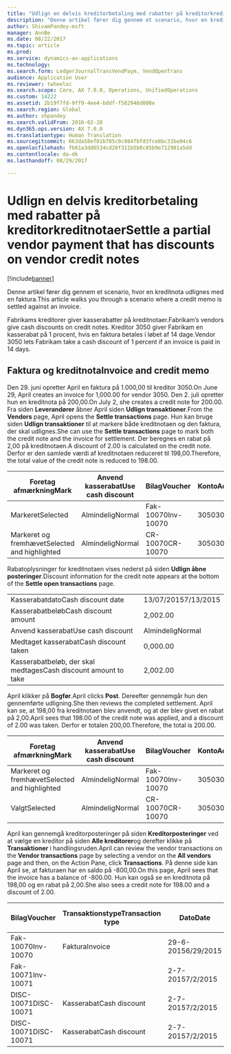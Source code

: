 ```yaml
---
title: "Udlign en delvis kreditorbetaling med rabatter på kreditorkreditnotaer"
description: "Denne artikel fører dig gennem et scenario, hvor en kreditnota udlignes med en faktura."
author: ShivamPandey-msft
manager: AnnBe
ms.date: 08/22/2017
ms.topic: article
ms.prod: 
ms.service: dynamics-ax-applications
ms.technology: 
ms.search.form: LedgerJournalTransVendPaym, VendOpenTrans
audience: Application User
ms.reviewer: twheeloc
ms.search.scope: Core, AX 7.0.0, Operations, UnifiedOperations
ms.custom: 14222
ms.assetid: 2b19f7fd-9ff9-4ee4-bddf-f582946d008e
ms.search.region: Global
ms.author: shpandey
ms.search.validFrom: 2016-02-28
ms.dyn365.ops.version: AX 7.0.0
ms.translationtype: Human Translation
ms.sourcegitcommit: 663da58ef01b705c0c984fbfd3fce8bc31be04c6
ms.openlocfilehash: fb61a3dd6534cd20f311b5b0c85b9e712981a5dd
ms.contentlocale: da-dk
ms.lasthandoff: 08/29/2017

---
```


# <a name="settle-a-partial-vendor-payment-that-has-discounts-on-vendor-credit-notes"></a><span data-ttu-id="aa3f7-103">Udlign en delvis kreditorbetaling med rabatter på kreditorkreditnotaer</span><span class="sxs-lookup"><span data-stu-id="aa3f7-103">Settle a partial vendor payment that has discounts on vendor credit notes</span></span>

[!include[banner](../includes/banner.md)]


<span data-ttu-id="aa3f7-104">Denne artikel fører dig gennem et scenario, hvor en kreditnota udlignes med en faktura.</span><span class="sxs-lookup"><span data-stu-id="aa3f7-104">This article walks you through a scenario where a credit memo is settled against an invoice.</span></span>

<span data-ttu-id="aa3f7-105">Fabrikams kreditorer giver kasserabatter på kreditnotaer.</span><span class="sxs-lookup"><span data-stu-id="aa3f7-105">Fabrikam’s vendors give cash discounts on credit notes.</span></span> <span data-ttu-id="aa3f7-106">Kreditor 3050 giver Fabrikam en kasserabat på 1 procent, hvis en faktura betales i løbet af 14 dage.</span><span class="sxs-lookup"><span data-stu-id="aa3f7-106">Vendor 3050 lets Fabrikam take a cash discount of 1 percent if an invoice is paid in 14 days.</span></span>

## <a name="invoice-and-credit-memo"></a><span data-ttu-id="aa3f7-107">Faktura og kreditnota</span><span class="sxs-lookup"><span data-stu-id="aa3f7-107">Invoice and credit memo</span></span>
<span data-ttu-id="aa3f7-108">Den 29. juni opretter April en faktura på 1.000,00 til kreditor 3050.</span><span class="sxs-lookup"><span data-stu-id="aa3f7-108">On June 29, April creates an invoice for 1,000.00 for vendor 3050.</span></span> <span data-ttu-id="aa3f7-109">Den 2. juli opretter hun en kreditnota på 200,00.</span><span class="sxs-lookup"><span data-stu-id="aa3f7-109">On July 2, she creates a credit note for 200.00.</span></span> <span data-ttu-id="aa3f7-110">Fra siden **Leverandører** åbner April siden **Udlign transaktioner**.</span><span class="sxs-lookup"><span data-stu-id="aa3f7-110">From the **Vendors** page, April opens the **Settle transactions** page.</span></span> <span data-ttu-id="aa3f7-111">Hun kan bruge siden **Udlign transaktioner** til at markere både kreditnotaen og den faktura, der skal udlignes.</span><span class="sxs-lookup"><span data-stu-id="aa3f7-111">She can use the **Settle transactions** page to mark both the credit note and the invoice for settlement.</span></span> <span data-ttu-id="aa3f7-112">Der beregnes en rabat på 2,00 på kreditnotaen.</span><span class="sxs-lookup"><span data-stu-id="aa3f7-112">A discount of 2.00 is calculated on the credit note.</span></span> <span data-ttu-id="aa3f7-113">Derfor er den samlede værdi af kreditnotaen reduceret til 198,00.</span><span class="sxs-lookup"><span data-stu-id="aa3f7-113">Therefore, the total value of the credit note is reduced to 198.00.</span></span>

| <span data-ttu-id="aa3f7-114">Foretag afmærkning</span><span class="sxs-lookup"><span data-stu-id="aa3f7-114">Mark</span></span>                     | <span data-ttu-id="aa3f7-115">Anvend kasserabat</span><span class="sxs-lookup"><span data-stu-id="aa3f7-115">Use cash discount</span></span> | <span data-ttu-id="aa3f7-116">Bilag</span><span class="sxs-lookup"><span data-stu-id="aa3f7-116">Voucher</span></span>   | <span data-ttu-id="aa3f7-117">Konto</span><span class="sxs-lookup"><span data-stu-id="aa3f7-117">Account</span></span> | <span data-ttu-id="aa3f7-118">Dato</span><span class="sxs-lookup"><span data-stu-id="aa3f7-118">Date</span></span>      | <span data-ttu-id="aa3f7-119">Forfaldsdato</span><span class="sxs-lookup"><span data-stu-id="aa3f7-119">Due date</span></span>  | <span data-ttu-id="aa3f7-120">Faktura</span><span class="sxs-lookup"><span data-stu-id="aa3f7-120">Invoice</span></span> | <span data-ttu-id="aa3f7-121">Beløb i transaktionsvaluta</span><span class="sxs-lookup"><span data-stu-id="aa3f7-121">Amount in transaction currency</span></span> | <span data-ttu-id="aa3f7-122">Valuta</span><span class="sxs-lookup"><span data-stu-id="aa3f7-122">Currency</span></span> | <span data-ttu-id="aa3f7-123">Beløb, der skal udlignes</span><span class="sxs-lookup"><span data-stu-id="aa3f7-123">Amount to settle</span></span> |
|--------------------------|-------------------|-----------|---------|-----------|-----------|---------|--------------------------------|----------|------------------|
| <span data-ttu-id="aa3f7-124">Markeret</span><span class="sxs-lookup"><span data-stu-id="aa3f7-124">Selected</span></span>                 | <span data-ttu-id="aa3f7-125">Almindelig</span><span class="sxs-lookup"><span data-stu-id="aa3f7-125">Normal</span></span>            | <span data-ttu-id="aa3f7-126">Fak-10070</span><span class="sxs-lookup"><span data-stu-id="aa3f7-126">Inv-10070</span></span> | <span data-ttu-id="aa3f7-127">3050</span><span class="sxs-lookup"><span data-stu-id="aa3f7-127">3050</span></span>    | <span data-ttu-id="aa3f7-128">29-6-2015</span><span class="sxs-lookup"><span data-stu-id="aa3f7-128">6/29/2015</span></span> | <span data-ttu-id="aa3f7-129">29-7-2015</span><span class="sxs-lookup"><span data-stu-id="aa3f7-129">7/29/2015</span></span> | <span data-ttu-id="aa3f7-130">10070</span><span class="sxs-lookup"><span data-stu-id="aa3f7-130">10070</span></span>   | <span data-ttu-id="aa3f7-131">-1.000,00</span><span class="sxs-lookup"><span data-stu-id="aa3f7-131">-1,000.00</span></span>                      | <span data-ttu-id="aa3f7-132">USD</span><span class="sxs-lookup"><span data-stu-id="aa3f7-132">USD</span></span>      | <span data-ttu-id="aa3f7-133">-990,00</span><span class="sxs-lookup"><span data-stu-id="aa3f7-133">-990.00</span></span>          |
| <span data-ttu-id="aa3f7-134">Markeret og fremhævet</span><span class="sxs-lookup"><span data-stu-id="aa3f7-134">Selected and highlighted</span></span> | <span data-ttu-id="aa3f7-135">Almindelig</span><span class="sxs-lookup"><span data-stu-id="aa3f7-135">Normal</span></span>            | <span data-ttu-id="aa3f7-136">CR-10070</span><span class="sxs-lookup"><span data-stu-id="aa3f7-136">CR-10070</span></span>  | <span data-ttu-id="aa3f7-137">3050</span><span class="sxs-lookup"><span data-stu-id="aa3f7-137">3050</span></span>    | <span data-ttu-id="aa3f7-138">2-7-2015</span><span class="sxs-lookup"><span data-stu-id="aa3f7-138">7/2/2015</span></span>  | <span data-ttu-id="aa3f7-139">29-7-2015</span><span class="sxs-lookup"><span data-stu-id="aa3f7-139">7/29/2015</span></span> |         | <span data-ttu-id="aa3f7-140">200,00</span><span class="sxs-lookup"><span data-stu-id="aa3f7-140">200.00</span></span>                         | <span data-ttu-id="aa3f7-141">USD</span><span class="sxs-lookup"><span data-stu-id="aa3f7-141">USD</span></span>      | <span data-ttu-id="aa3f7-142">198,00</span><span class="sxs-lookup"><span data-stu-id="aa3f7-142">198.00</span></span>           |

<span data-ttu-id="aa3f7-143">Rabatoplysninger for kreditnotaen vises nederst på siden **Udlign åbne posteringer**.</span><span class="sxs-lookup"><span data-stu-id="aa3f7-143">Discount information for the credit note appears at the bottom of the **Settle open transactions** page.</span></span>

|                              |           |
|------------------------------|-----------|
| <span data-ttu-id="aa3f7-144">Kasserabatdato</span><span class="sxs-lookup"><span data-stu-id="aa3f7-144">Cash discount date</span></span>           | <span data-ttu-id="aa3f7-145">13/07/2015</span><span class="sxs-lookup"><span data-stu-id="aa3f7-145">7/13/2015</span></span> |
| <span data-ttu-id="aa3f7-146">Kasserabatbeløb</span><span class="sxs-lookup"><span data-stu-id="aa3f7-146">Cash discount amount</span></span>         | <span data-ttu-id="aa3f7-147">2,00</span><span class="sxs-lookup"><span data-stu-id="aa3f7-147">2.00</span></span>      |
| <span data-ttu-id="aa3f7-148">Anvend kasserabat</span><span class="sxs-lookup"><span data-stu-id="aa3f7-148">Use cash discount</span></span>            | <span data-ttu-id="aa3f7-149">Almindelig</span><span class="sxs-lookup"><span data-stu-id="aa3f7-149">Normal</span></span>    |
| <span data-ttu-id="aa3f7-150">Medtaget kasserabat</span><span class="sxs-lookup"><span data-stu-id="aa3f7-150">Cash discount taken</span></span>          | <span data-ttu-id="aa3f7-151">0,00</span><span class="sxs-lookup"><span data-stu-id="aa3f7-151">0.00</span></span>      |
| <span data-ttu-id="aa3f7-152">Kasserabatbeløb, der skal medtages</span><span class="sxs-lookup"><span data-stu-id="aa3f7-152">Cash discount amount to take</span></span> | <span data-ttu-id="aa3f7-153">2,00</span><span class="sxs-lookup"><span data-stu-id="aa3f7-153">2.00</span></span>      |

<span data-ttu-id="aa3f7-154">April klikker på **Bogfør**.</span><span class="sxs-lookup"><span data-stu-id="aa3f7-154">April clicks **Post**.</span></span> <span data-ttu-id="aa3f7-155">Dereefter gennemgår hun den gennemførte udligning.</span><span class="sxs-lookup"><span data-stu-id="aa3f7-155">She then reviews the completed settlement.</span></span> <span data-ttu-id="aa3f7-156">April kan se, at 198,00 fra kreditnotaen blev anvendt, og at der blev givet en rabat på 2,00.</span><span class="sxs-lookup"><span data-stu-id="aa3f7-156">April sees that 198.00 of the credit note was applied, and a discount of 2.00 was taken.</span></span> <span data-ttu-id="aa3f7-157">Derfor er totalen 200,00.</span><span class="sxs-lookup"><span data-stu-id="aa3f7-157">Therefore, the total is 200.00.</span></span>

| <span data-ttu-id="aa3f7-158">Foretag afmærkning</span><span class="sxs-lookup"><span data-stu-id="aa3f7-158">Mark</span></span>                     | <span data-ttu-id="aa3f7-159">Anvend kasserabat</span><span class="sxs-lookup"><span data-stu-id="aa3f7-159">Use cash discount</span></span> | <span data-ttu-id="aa3f7-160">Bilag</span><span class="sxs-lookup"><span data-stu-id="aa3f7-160">Voucher</span></span>   | <span data-ttu-id="aa3f7-161">Konto</span><span class="sxs-lookup"><span data-stu-id="aa3f7-161">Account</span></span> | <span data-ttu-id="aa3f7-162">Dato</span><span class="sxs-lookup"><span data-stu-id="aa3f7-162">Date</span></span>      | <span data-ttu-id="aa3f7-163">Forfaldsdato</span><span class="sxs-lookup"><span data-stu-id="aa3f7-163">Due date</span></span>  | <span data-ttu-id="aa3f7-164">Faktura</span><span class="sxs-lookup"><span data-stu-id="aa3f7-164">Invoice</span></span>  | <span data-ttu-id="aa3f7-165">Beløb i transaktionsvaluta</span><span class="sxs-lookup"><span data-stu-id="aa3f7-165">Amount in transaction currency</span></span> | <span data-ttu-id="aa3f7-166">Valuta</span><span class="sxs-lookup"><span data-stu-id="aa3f7-166">Currency</span></span> | <span data-ttu-id="aa3f7-167">Beløb, der skal udlignes</span><span class="sxs-lookup"><span data-stu-id="aa3f7-167">Amount to settle</span></span> |
|--------------------------|-------------------|-----------|---------|-----------|-----------|----------|--------------------------------|----------|------------------|
| <span data-ttu-id="aa3f7-168">Markeret og fremhævet</span><span class="sxs-lookup"><span data-stu-id="aa3f7-168">Selected and highlighted</span></span> | <span data-ttu-id="aa3f7-169">Almindelig</span><span class="sxs-lookup"><span data-stu-id="aa3f7-169">Normal</span></span>            | <span data-ttu-id="aa3f7-170">Fak-10070</span><span class="sxs-lookup"><span data-stu-id="aa3f7-170">Inv-10070</span></span> | <span data-ttu-id="aa3f7-171">3050</span><span class="sxs-lookup"><span data-stu-id="aa3f7-171">3050</span></span>    | <span data-ttu-id="aa3f7-172">29-6-2015</span><span class="sxs-lookup"><span data-stu-id="aa3f7-172">6/29/2015</span></span> | <span data-ttu-id="aa3f7-173">29-7-2015</span><span class="sxs-lookup"><span data-stu-id="aa3f7-173">7/29/2015</span></span> | <span data-ttu-id="aa3f7-174">10070</span><span class="sxs-lookup"><span data-stu-id="aa3f7-174">10070</span></span>    | <span data-ttu-id="aa3f7-175">-1.000,00</span><span class="sxs-lookup"><span data-stu-id="aa3f7-175">-1,000.00</span></span>                      | <span data-ttu-id="aa3f7-176">USD</span><span class="sxs-lookup"><span data-stu-id="aa3f7-176">USD</span></span>      | <span data-ttu-id="aa3f7-177">-200,00</span><span class="sxs-lookup"><span data-stu-id="aa3f7-177">-200.00</span></span>          |
| <span data-ttu-id="aa3f7-178">Valgt</span><span class="sxs-lookup"><span data-stu-id="aa3f7-178">Selected</span></span>                 | <span data-ttu-id="aa3f7-179">Almindelig</span><span class="sxs-lookup"><span data-stu-id="aa3f7-179">Normal</span></span>            | <span data-ttu-id="aa3f7-180">CR-10070</span><span class="sxs-lookup"><span data-stu-id="aa3f7-180">CR-10070</span></span>  | <span data-ttu-id="aa3f7-181">3050</span><span class="sxs-lookup"><span data-stu-id="aa3f7-181">3050</span></span>    | <span data-ttu-id="aa3f7-182">2-7-2015</span><span class="sxs-lookup"><span data-stu-id="aa3f7-182">7/2/2015</span></span>  | <span data-ttu-id="aa3f7-183">29-7-2015</span><span class="sxs-lookup"><span data-stu-id="aa3f7-183">7/29/2015</span></span> | <span data-ttu-id="aa3f7-184">CR-10070</span><span class="sxs-lookup"><span data-stu-id="aa3f7-184">CR-10070</span></span> | <span data-ttu-id="aa3f7-185">200,00</span><span class="sxs-lookup"><span data-stu-id="aa3f7-185">200.00</span></span>                         | <span data-ttu-id="aa3f7-186">USD</span><span class="sxs-lookup"><span data-stu-id="aa3f7-186">USD</span></span>      | <span data-ttu-id="aa3f7-187">198,00</span><span class="sxs-lookup"><span data-stu-id="aa3f7-187">198.00</span></span>           |

<span data-ttu-id="aa3f7-188">April kan gennemgå kreditorposteringer på siden **Kreditorposteringer** ved at vælge en kreditor på siden **Alle kreditorer**og derefter klikke på **Transaktioner** i handlingsruden.</span><span class="sxs-lookup"><span data-stu-id="aa3f7-188">April can review the vendor transactions on the **Vendor transactions** page by selecting a vendor on the **All vendors** page and then, on the Action Pane, click **Transactions**.</span></span> <span data-ttu-id="aa3f7-189">På denne side kan April se, at fakturaen har en saldo på -800,00.</span><span class="sxs-lookup"><span data-stu-id="aa3f7-189">On this page, April sees that the invoice has a balance of -800.00.</span></span> <span data-ttu-id="aa3f7-190">Hun kan også se en kreditnota på 198,00 og en rabat på 2,00.</span><span class="sxs-lookup"><span data-stu-id="aa3f7-190">She also sees a credit note for 198.00 and a discount of 2.00.</span></span>

| <span data-ttu-id="aa3f7-191">Bilag</span><span class="sxs-lookup"><span data-stu-id="aa3f7-191">Voucher</span></span>    | <span data-ttu-id="aa3f7-192">Transaktionstype</span><span class="sxs-lookup"><span data-stu-id="aa3f7-192">Transaction type</span></span> | <span data-ttu-id="aa3f7-193">Dato</span><span class="sxs-lookup"><span data-stu-id="aa3f7-193">Date</span></span>      | <span data-ttu-id="aa3f7-194">Faktura</span><span class="sxs-lookup"><span data-stu-id="aa3f7-194">Invoice</span></span> | <span data-ttu-id="aa3f7-195">Beløb i transaktionsvalutadebet</span><span class="sxs-lookup"><span data-stu-id="aa3f7-195">Amount in transaction currency debit</span></span> | <span data-ttu-id="aa3f7-196">Beløb i transaktionsvalutakredit</span><span class="sxs-lookup"><span data-stu-id="aa3f7-196">Amount in transaction currency credit</span></span> | <span data-ttu-id="aa3f7-197">Saldo</span><span class="sxs-lookup"><span data-stu-id="aa3f7-197">Balance</span></span> | <span data-ttu-id="aa3f7-198">Valuta</span><span class="sxs-lookup"><span data-stu-id="aa3f7-198">Currency</span></span> |
|------------|------------------|-----------|---------|--------------------------------------|---------------------------------------|---------|----------|
| <span data-ttu-id="aa3f7-199">Fak-10070</span><span class="sxs-lookup"><span data-stu-id="aa3f7-199">Inv-10070</span></span>  | <span data-ttu-id="aa3f7-200">Faktura</span><span class="sxs-lookup"><span data-stu-id="aa3f7-200">Invoice</span></span>          | <span data-ttu-id="aa3f7-201">29-6-2015</span><span class="sxs-lookup"><span data-stu-id="aa3f7-201">6/29/2015</span></span> | <span data-ttu-id="aa3f7-202">10070</span><span class="sxs-lookup"><span data-stu-id="aa3f7-202">10070</span></span>   |                                      | <span data-ttu-id="aa3f7-203">1.000,00</span><span class="sxs-lookup"><span data-stu-id="aa3f7-203">1,000.00</span></span>                              | <span data-ttu-id="aa3f7-204">-800,00</span><span class="sxs-lookup"><span data-stu-id="aa3f7-204">-800.00</span></span> | <span data-ttu-id="aa3f7-205">USD</span><span class="sxs-lookup"><span data-stu-id="aa3f7-205">USD</span></span>      |
| <span data-ttu-id="aa3f7-206">Fak-10071</span><span class="sxs-lookup"><span data-stu-id="aa3f7-206">Inv-10071</span></span>  |                  | <span data-ttu-id="aa3f7-207">2-7-2015</span><span class="sxs-lookup"><span data-stu-id="aa3f7-207">7/2/2015</span></span>  | <span data-ttu-id="aa3f7-208">CR10071</span><span class="sxs-lookup"><span data-stu-id="aa3f7-208">CR10071</span></span> | <span data-ttu-id="aa3f7-209">200,00</span><span class="sxs-lookup"><span data-stu-id="aa3f7-209">200.00</span></span>                               |                                       | <span data-ttu-id="aa3f7-210">0,00</span><span class="sxs-lookup"><span data-stu-id="aa3f7-210">0.00</span></span>    | <span data-ttu-id="aa3f7-211">USD</span><span class="sxs-lookup"><span data-stu-id="aa3f7-211">USD</span></span>      |
| <span data-ttu-id="aa3f7-212">DISC-10071</span><span class="sxs-lookup"><span data-stu-id="aa3f7-212">DISC-10071</span></span> |  <span data-ttu-id="aa3f7-213">Kasserabat</span><span class="sxs-lookup"><span data-stu-id="aa3f7-213">Cash discount</span></span>   | <span data-ttu-id="aa3f7-214">2-7-2015</span><span class="sxs-lookup"><span data-stu-id="aa3f7-214">7/2/2015</span></span>  |         | <span data-ttu-id="aa3f7-215">2,00</span><span class="sxs-lookup"><span data-stu-id="aa3f7-215">2.00</span></span>                                 |                                       | <span data-ttu-id="aa3f7-216">0,00</span><span class="sxs-lookup"><span data-stu-id="aa3f7-216">0.00</span></span>    | <span data-ttu-id="aa3f7-217">USD</span><span class="sxs-lookup"><span data-stu-id="aa3f7-217">USD</span></span>      |
| <span data-ttu-id="aa3f7-218">DISC-10071</span><span class="sxs-lookup"><span data-stu-id="aa3f7-218">DISC-10071</span></span> |  <span data-ttu-id="aa3f7-219">Kasserabat</span><span class="sxs-lookup"><span data-stu-id="aa3f7-219">Cash discount</span></span>   | <span data-ttu-id="aa3f7-220">2-7-2015</span><span class="sxs-lookup"><span data-stu-id="aa3f7-220">7/2/2015</span></span>  |         |                                      | <span data-ttu-id="aa3f7-221">2,00</span><span class="sxs-lookup"><span data-stu-id="aa3f7-221">2.00</span></span>                                  | <span data-ttu-id="aa3f7-222">0,00</span><span class="sxs-lookup"><span data-stu-id="aa3f7-222">0.00</span></span>    | <span data-ttu-id="aa3f7-223">USD</span><span class="sxs-lookup"><span data-stu-id="aa3f7-223">USD</span></span>      |






